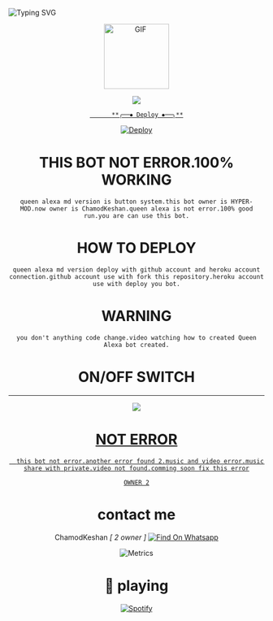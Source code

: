 

<img
        src="https://readme-typing-svg.herokuapp.com/?size=30&width=800&lines=WELCOME+TO+THE+QUEEN+ALEXA+WA+BOT+PROJECT."
            alt="Typing SVG"
        />
    </a>
</p>
<div align="center">
  <p align="center">
  <a href="https://github.com/ChamodKeshan"><img src="https://media.giphy.com/media/Uhl43Qa5QbhKglX8DX/giphy.gif" alt="GIF" width="128" height="128"/>
</p>
         
<img src="https://img.shields.io/badge/QUEEN%20ALEXA-MD%20VERSIONS-brightgreen?style=flat-square&logo=appveyor">

          **╭──⦁ Deploy ⦁──╮**
[![Deploy](https://www.herokucdn.com/deploy/button.svg)](https://heroku.com/deploy?template=https://github.com/ChamodKeshan/QueenAlexa)

</a>

 # THIS BOT NOT ERROR.100% WORKING
 
 ````queen alexa md version is button system.this bot owner is HYPER-MOD.now owner is ChamodKeshan.queen alexa is not error.100% good run.you are can use this bot.````
 
 # HOW TO DEPLOY
 
 ````queen alexa md version deploy with github account and heroku account connection.github account use with fork this repository.heroku account use with deploy you bot.````
 
 # WARNING
 
 ````you don't anything code change.video watching how to created Queen Alexa bot created.````
 
# ON/OFF SWITCH
----------

<p align="center">
  <a href="https://github.com/ChamodKeshan"><img src="https://i.ibb.co/TPqc8cv/Screenshot-2021-10-14-12-00-45-610-com-android-chrome.jpg" />
</p>


# NOT ERROR
 ```test
   this bot not error.another error found 2.music and video error.music share with private.video not found.comming soon fix this error
   ```

   
````OWNER 2````
   </a>
  # contact me
   ChamodKeshan *[ 2 owner ]*
[![Find On Whatsapp ](https://img.shields.io/badge/➤Findon-whatsapp-red.svg)](https://Wa.me/+94786825798)

   
   ![Metrics](https://avatars.githubusercontent.com/u/98629920?v=4)

   # 🎵 playing
[![Spotify](https://spotify-readme-3s61yj059-xditya.vercel.app/api/spotify)]([https://open.spotify.com/user/on84l0syf9y9m2m84unz4h8uq](https://open.spotify.com/user/31xk3xaydc2wiyvkdipqrnv7qpxa))
